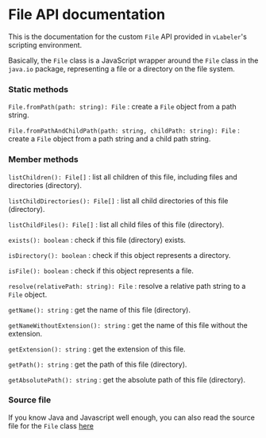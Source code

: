 # File API documentation

This is the documentation for the custom `File` API provided in `vLabeler`'s scripting environment.

Basically, the `File` class is a JavaScript wrapper around the `File` class in the `java.io` package, representing a
file or a directory on the file system.

### Static methods

`File.fromPath(path: string): File` : create a `File` object from a path string.

`File.fromPathAndChildPath(path: string, childPath: string): File` : create a `File` object from a path string and a
child path string.

### Member methods

`listChildren(): File[]` : list all children of this file, including files and directories (directory).

`listChildDirectories(): File[]` : list all child directories of this file (directory).

`listChildFiles(): File[]` : list all child files of this file (directory).

`exists(): boolean` : check if this file (directory) exists.

`isDirectory(): boolean` : check if this object represents a directory.

`isFile(): boolean` : check if this object represents a file.

`resolve(relativePath: string): File` : resolve a relative path string to a `File` object.

`getName(): string` : get the name of this file (directory).

`getNameWithoutExtension(): string` : get the name of this file without the extension.

`getExtension(): string` : get the extension of this file.

`getPath(): string` : get the path of this file (directory).

`getAbsolutePath(): string` : get the absolute path of this file (directory).

### Source file

If you know Java and Javascript well enough, you can also read the source file for the `File`
class [here](../src/jvmMain/resources/js/file.js)
